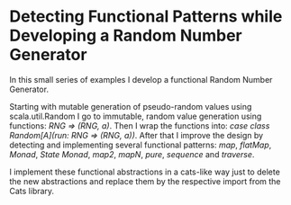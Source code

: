 # Detecting Functional Patterns while Developing a Random Number Generator

In this small series of examples I develop a functional Random Number Generator.

Starting with mutable generation of pseudo-random values using scala.util.Random
I go to immutable, random value generation using functions: *RNG => (RNG, a)*.
Then I wrap the functions into: *case class Random[A](run: RNG => (RNG, a))*.
After that I improve the design by detecting and implementing several
functional patterns: *map*, *flatMap*, *Monad*, *State Monad*, *map2*, *mapN*,
*pure*, *sequence* and *traverse*.

I implement these functional abstractions in a cats-like way
just to delete the new abstractions and replace them by the respective
import from the Cats library.
